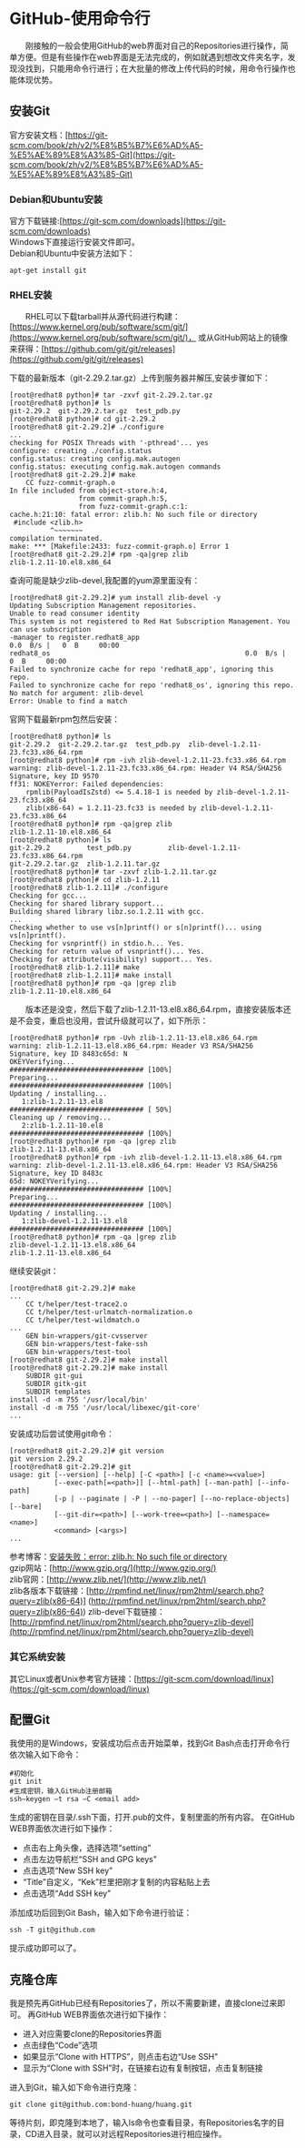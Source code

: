# GitHub-使用命令行
&#8195;&#8195;刚接触的一般会使用GitHub的web界面对自己的Repositories进行操作，简单方便。但是有些操作在web界面是无法完成的，例如就遇到想改文件夹名字，发现没找到，只能用命令行进行；在大批量的修改上传代码的时候，用命令行操作也能体现优势。
## 安装Git
官方安装文档：[https://git-scm.com/book/zh/v2/%E8%B5%B7%E6%AD%A5-%E5%AE%89%E8%A3%85-Git](https://git-scm.com/book/zh/v2/%E8%B5%B7%E6%AD%A5-%E5%AE%89%E8%A3%85-Git)
### Debian和Ubuntu安装
官方下载链接:[https://git-scm.com/downloads](https://git-scm.com/downloads)      
Windows下直接运行安装文件即可。        
Debian和Ubuntu中安装方法如下：
```shell
apt-get install git
```
###  RHEL安装
&#8195;&#8195;RHEL可以下载tarball并从源代码进行构建：[https://www.kernel.org/pub/software/scm/git/](https://www.kernel.org/pub/software/scm/git/)， 或从GitHub网站上的镜像来获得：[https://github.com/git/git/releases](https://github.com/git/git/releases)

下载的最新版本（git-2.29.2.tar.gz）上传到服务器并解压,安装步骤如下：
```
[root@redhat8 python]# tar -zxvf git-2.29.2.tar.gz
[root@redhat8 python]# ls
git-2.29.2  git-2.29.2.tar.gz  test_pdb.py
[root@redhat8 python]# cd git-2.29.2
[root@redhat8 git-2.29.2]# ./configure
...
checking for POSIX Threads with '-pthread'... yes
configure: creating ./config.status
config.status: creating config.mak.autogen
config.status: executing config.mak.autogen commands
[root@redhat8 git-2.29.2]# make
    CC fuzz-commit-graph.o
In file included from object-store.h:4,
                 from commit-graph.h:5,
                 from fuzz-commit-graph.c:1:
cache.h:21:10: fatal error: zlib.h: No such file or directory
 #include <zlib.h>
          ^~~~~~~~
compilation terminated.
make: *** [Makefile:2433: fuzz-commit-graph.o] Error 1
[root@redhat8 git-2.29.2]# rpm -qa|grep zlib
zlib-1.2.11-10.el8.x86_64
```
查询可能是缺少zlib-devel,我配置的yum源里面没有：
```
[root@redhat8 git-2.29.2]# yum install zlib-devel -y
Updating Subscription Management repositories.
Unable to read consumer identity
This system is not registered to Red Hat Subscription Management. You can use subscription
-manager to register.redhat8_app                                               0.0  B/s |   0  B     00:00    
redhat8_os                                                0.0  B/s |   0  B     00:00    
Failed to synchronize cache for repo 'redhat8_app', ignoring this repo.
Failed to synchronize cache for repo 'redhat8_os', ignoring this repo.
No match for argument: zlib-devel
Error: Unable to find a match
```
官网下载最新rpm包然后安装：
```
[root@redhat8 python]# ls
git-2.29.2  git-2.29.2.tar.gz  test_pdb.py  zlib-devel-1.2.11-23.fc33.x86_64.rpm
[root@redhat8 python]# rpm -ivh zlib-devel-1.2.11-23.fc33.x86_64.rpm
warning: zlib-devel-1.2.11-23.fc33.x86_64.rpm: Header V4 RSA/SHA256 Signature, key ID 9570
ff31: NOKEYerror: Failed dependencies:
	rpmlib(PayloadIsZstd) <= 5.4.18-1 is needed by zlib-devel-1.2.11-23.fc33.x86_64
	zlib(x86-64) = 1.2.11-23.fc33 is needed by zlib-devel-1.2.11-23.fc33.x86_64
[root@redhat8 python]# rpm -qa|grep zlib
zlib-1.2.11-10.el8.x86_64
[root@redhat8 python]# ls
git-2.29.2         test_pdb.py         zlib-devel-1.2.11-23.fc33.x86_64.rpm
git-2.29.2.tar.gz  zlib-1.2.11.tar.gz
[root@redhat8 python]# tar -zxvf zlib-1.2.11.tar.gz
[root@redhat8 python]# cd zlib-1.2.11
[root@redhat8 zlib-1.2.11]# ./configure
Checking for gcc...
Checking for shared library support...
Building shared library libz.so.1.2.11 with gcc.
...
Checking whether to use vs[n]printf() or s[n]printf()... using vs[n]printf().
Checking for vsnprintf() in stdio.h... Yes.
Checking for return value of vsnprintf()... Yes.
Checking for attribute(visibility) support... Yes.
[root@redhat8 zlib-1.2.11]# make 
[root@redhat8 zlib-1.2.11]# make install
[root@redhat8 python]# rpm -qa |grep zlib
zlib-1.2.11-10.el8.x86_64
```
&#8195;&#8195;版本还是没变，然后下载了zlib-1.2.11-13.el8.x86_64.rpm，直接安装版本还是不会变，重启也没用，尝试升级就可以了，如下所示：
```
[root@redhat8 python]# rpm -Uvh zlib-1.2.11-13.el8.x86_64.rpm
warning: zlib-1.2.11-13.el8.x86_64.rpm: Header V3 RSA/SHA256 Signature, key ID 8483c65d: N
OKEYVerifying...                          ################################# [100%]
Preparing...                          ################################# [100%]
Updating / installing...
   1:zlib-1.2.11-13.el8               ################################# [ 50%]
Cleaning up / removing...
   2:zlib-1.2.11-10.el8               ################################# [100%]
[root@redhat8 python]# rpm -qa |grep zlib
zlib-1.2.11-13.el8.x86_64
[root@redhat8 python]# rpm -ivh zlib-devel-1.2.11-13.el8.x86_64.rpm
warning: zlib-devel-1.2.11-13.el8.x86_64.rpm: Header V3 RSA/SHA256 Signature, key ID 8483c
65d: NOKEYVerifying...                          ################################# [100%]
Preparing...                          ################################# [100%]
Updating / installing...
   1:zlib-devel-1.2.11-13.el8         ################################# [100%]
[root@redhat8 python]# rpm -qa |grep zlib
zlib-devel-1.2.11-13.el8.x86_64
zlib-1.2.11-13.el8.x86_64
```
继续安装git：
```
[root@redhat8 git-2.29.2]# make
...
    CC t/helper/test-trace2.o
    CC t/helper/test-urlmatch-normalization.o
    CC t/helper/test-wildmatch.o
...
    GEN bin-wrappers/git-cvsserver
    GEN bin-wrappers/test-fake-ssh
    GEN bin-wrappers/test-tool
[root@redhat8 git-2.29.2]# make install
[root@redhat8 git-2.29.2]# make install
    SUBDIR git-gui
    SUBDIR gitk-git
    SUBDIR templates
install -d -m 755 '/usr/local/bin'
install -d -m 755 '/usr/local/libexec/git-core'
...
```
安装成功后尝试使用git命令：
```
[root@redhat8 git-2.29.2]# git version
git version 2.29.2
[root@redhat8 git-2.29.2]# git
usage: git [--version] [--help] [-C <path>] [-c <name>=<value>]
           [--exec-path[=<path>]] [--html-path] [--man-path] [--info-path]
           [-p | --paginate | -P | --no-pager] [--no-replace-objects] [--bare]
           [--git-dir=<path>] [--work-tree=<path>] [--namespace=<name>]
           <command> [<args>]
...
```
参考博客：[安装失败：error: zlib.h: No such file or directory](http://blog.chinaunix.net/uid-20344928-id-5751083.html)     
gzip网站：[http://www.gzip.org/](http://www.gzip.org/)      
zlib官网：[http://www.zlib.net/](http://www.zlib.net/)      
zlib各版本下载链接：[http://rpmfind.net/linux/rpm2html/search.php?query=zlib(x86-64)] (http://rpmfind.net/linux/rpm2html/search.php?query=zlib(x86-64))
zlib-devel下载链接：[http://rpmfind.net/linux/rpm2html/search.php?query=zlib-devel](http://rpmfind.net/linux/rpm2html/search.php?query=zlib-devel)      

### 其它系统安装
其它Linux或者Unix参考官方链接：[https://git-scm.com/download/linux](https://git-scm.com/download/linux)
## 配置Git
我使用的是Windows，安装成功后点击开始菜单，找到Git Bash点击打开命令行
依次输入如下命令：
```shell
#初始化
git init
#生成密钥，输入GitHub注册邮箱
ssh–keygen –t rsa –C <email add>
```
生成的密钥在目录<User directory>/.ssh下面，打开.pub的文件，复制里面的所有内容。
在GitHub WEB界面依次进行如下操作：
- 点击右上角头像，选择选项“setting”
- 点击左边导航栏“SSH and GPG keys"
- 点击选项“New SSH key”
- “Title”自定义，“Kek”栏里把刚才复制的内容粘贴上去
- 点击选项“Add SSH key”

添加成功后回到Git Bash，输入如下命令进行验证：
```shell
ssh -T git@github.com
```
提示成功即可以了。
## 克隆仓库
我是预先再GitHub已经有Repositories了，所以不需要新建，直接clone过来即可。
再GitHub WEB界面依次进行如下操作：
- 进入对应需要clone的Repositories界面
- 点击绿色“Code”选项
- 如果显示“Clone with HTTPS”，则点击右边“Use SSH"
- 显示为“Clone with SSH”时，在链接右边有复制按钮，点击复制链接

进入到Git，输入如下命令进行克隆：
```shell
git clone git@github.com:bond-huang/huang.git
```
等待片刻，即克隆到本地了，输入ls命令也查看目录，有Repositories名字的目录，CD进入目录，就可以对远程Repositories进行相应操作。
